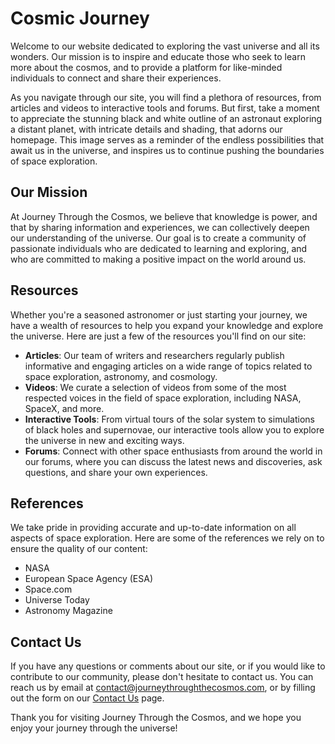 <!--font:Cinzel Decorative-->

# Cosmic Journey

Welcome to our website dedicated to exploring the vast universe and all its wonders. Our mission is to inspire and educate those who seek to learn more about the cosmos, and to provide a platform for like-minded individuals to connect and share their experiences.

As you navigate through our site, you will find a plethora of resources, from articles and videos to interactive tools and forums. But first, take a moment to appreciate the stunning black and white outline of an astronaut exploring a distant planet, with intricate details and shading, that adorns our homepage. This image serves as a reminder of the endless possibilities that await us in the universe, and inspires us to continue pushing the boundaries of space exploration.

## Our Mission

At Journey Through the Cosmos, we believe that knowledge is power, and that by sharing information and experiences, we can collectively deepen our understanding of the universe. Our goal is to create a community of passionate individuals who are dedicated to learning and exploring, and who are committed to making a positive impact on the world around us.

## Resources

Whether you're a seasoned astronomer or just starting your journey, we have a wealth of resources to help you expand your knowledge and explore the universe. Here are just a few of the resources you'll find on our site:

- **Articles**: Our team of writers and researchers regularly publish informative and engaging articles on a wide range of topics related to space exploration, astronomy, and cosmology.
- **Videos**: We curate a selection of videos from some of the most respected voices in the field of space exploration, including NASA, SpaceX, and more.
- **Interactive Tools**: From virtual tours of the solar system to simulations of black holes and supernovae, our interactive tools allow you to explore the universe in new and exciting ways.
- **Forums**: Connect with other space enthusiasts from around the world in our forums, where you can discuss the latest news and discoveries, ask questions, and share your own experiences.

## References

We take pride in providing accurate and up-to-date information on all aspects of space exploration. Here are some of the references we rely on to ensure the quality of our content:

- NASA
- European Space Agency (ESA)
- Space.com
- Universe Today
- Astronomy Magazine

## Contact Us

If you have any questions or comments about our site, or if you would like to contribute to our community, please don't hesitate to contact us. You can reach us by email at [contact@journeythroughthecosmos.com](mailto:contact@journeythroughthecosmos.com), or by filling out the form on our [Contact Us](#contact-us) page.

Thank you for visiting Journey Through the Cosmos, and we hope you enjoy your journey through the universe!

<!--

Write me content for website with wallpaper which alt text is:

"A black and white outline of an astronaut exploring a distant planet, with intricate details and shading."

The name/title of the page should not be 1:1 copy of the alt text but rather a real content of the website which is using this wallpaper.

- Use markdown format 
- Start with heading
- Heading should be short and concise
- The content should look like a real website 
- The website should not be about the wallpaper, wallpaper is just a related background
- Heading should be contain work "wallpaper" or "background"
- Include real sections like references, contact, user stories, etc. use things relevant to the page purpose.
- Feel free to use structure like headings, bullets, numbering, blockquotes, paragraphs, horizontal lines, etc.
- You can use formatting like bold or _italic_
- You can include UTF-8 emojis
- Links should be only #hash anchors (and you can refer to the document itself)
- Do not include images


---


# Exploring the Universe: A Wallpaper to Inspire Your Journey

Welcome to our website dedicated to exploring the vast universe and all its wonders. Our mission is to inspire and educate those who seek to learn more about the cosmos, and to provide a platform for like-minded individuals to connect and share their experiences.

As you navigate through our site, you will find a plethora of resources, from articles and videos to interactive tools and forums. But first, we invite you to take a moment to appreciate the stunning wallpaper that adorns our homepage.

## The Wallpaper

Our homepage features a captivating black and white outline of an astronaut exploring a distant planet, with intricate details and shading. This wallpaper serves as a reminder of the endless possibilities that await us in the universe, and inspires us to continue pushing the boundaries of space exploration.

## Our Mission

At Exploring the Universe, we believe that knowledge is power, and that by sharing information and experiences, we can collectively deepen our understanding of the universe. Our goal is to create a community of passionate individuals who are dedicated to learning and exploring, and who are committed to making a positive impact on the world around us.

## Resources

Whether you're a seasoned astronomer or just starting your journey, we have a wealth of resources to help you expand your knowledge and explore the universe. Here are just a few of the resources you'll find on our site:

- **Articles**: Our team of writers and researchers regularly publish informative and engaging articles on a wide range of topics related to space exploration, astronomy, and cosmology.
- **Videos**: We curate a selection of videos from some of the most respected voices in the field of space exploration, including NASA, SpaceX, and more.
- **Interactive Tools**: From virtual tours of the solar system to simulations of black holes and supernovae, our interactive tools allow you to explore the universe in new and exciting ways.
- **Forums**: Connect with other space enthusiasts from around the world in our forums, where you can discuss the latest news and discoveries, ask questions, and share your own experiences.

## References

We take pride in providing accurate and up-to-date information on all aspects of space exploration. Here are some of the references we rely on to ensure the quality of our content:

- NASA
- European Space Agency (ESA)
- Space.com
- Universe Today
- Astronomy Magazine

## Contact Us

If you have any questions or comments about our site, or if you would like to contribute to our community, please don't hesitate to contact us. You can reach us by email at [contact@exploringtheuniverse.com](mailto:contact@exploringtheuniverse.com), or by filling out the form on our [Contact Us](#contact-us) page.

Thank you for visiting Exploring the Universe, and we hope you enjoy your journey through the cosmos!


---


Heading should not include word "wallpaper". The website should not be about the wallpaper itself, wallpaper is just a related background, rewrite whole content.


---


# Journey Through the Cosmos: Explore the Universe with Us

Welcome to our website dedicated to exploring the vast universe and all its wonders. Our mission is to inspire and educate those who seek to learn more about the cosmos, and to provide a platform for like-minded individuals to connect and share their experiences.

As you navigate through our site, you will find a plethora of resources, from articles and videos to interactive tools and forums. But first, take a moment to appreciate the stunning black and white outline of an astronaut exploring a distant planet, with intricate details and shading, that adorns our homepage. This image serves as a reminder of the endless possibilities that await us in the universe, and inspires us to continue pushing the boundaries of space exploration.

## Our Mission

At Journey Through the Cosmos, we believe that knowledge is power, and that by sharing information and experiences, we can collectively deepen our understanding of the universe. Our goal is to create a community of passionate individuals who are dedicated to learning and exploring, and who are committed to making a positive impact on the world around us.

## Resources

Whether you're a seasoned astronomer or just starting your journey, we have a wealth of resources to help you expand your knowledge and explore the universe. Here are just a few of the resources you'll find on our site:

- **Articles**: Our team of writers and researchers regularly publish informative and engaging articles on a wide range of topics related to space exploration, astronomy, and cosmology.
- **Videos**: We curate a selection of videos from some of the most respected voices in the field of space exploration, including NASA, SpaceX, and more.
- **Interactive Tools**: From virtual tours of the solar system to simulations of black holes and supernovae, our interactive tools allow you to explore the universe in new and exciting ways.
- **Forums**: Connect with other space enthusiasts from around the world in our forums, where you can discuss the latest news and discoveries, ask questions, and share your own experiences.

## References

We take pride in providing accurate and up-to-date information on all aspects of space exploration. Here are some of the references we rely on to ensure the quality of our content:

- NASA
- European Space Agency (ESA)
- Space.com
- Universe Today
- Astronomy Magazine

## Contact Us

If you have any questions or comments about our site, or if you would like to contribute to our community, please don't hesitate to contact us. You can reach us by email at [contact@journeythroughthecosmos.com](mailto:contact@journeythroughthecosmos.com), or by filling out the form on our [Contact Us](#contact-us) page.

Thank you for visiting Journey Through the Cosmos, and we hope you enjoy your journey through the universe!

-->
